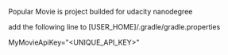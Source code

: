 Popular Movie is project builded for udacity nanodegree

add the following line to [USER_HOME]/.gradle/gradle.properties

MyMovieApiKey="<UNIQUE_API_KEY>"
